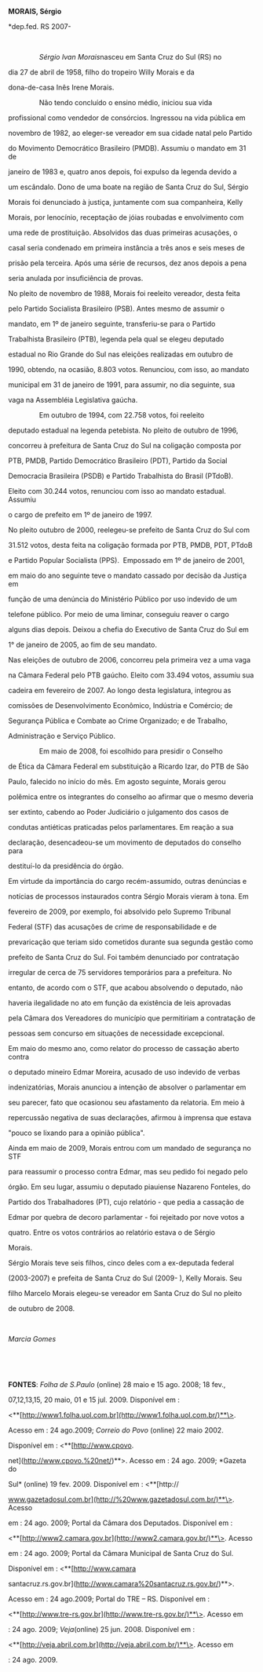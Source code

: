 **MORAIS, Sérgio**



\*dep.fed. RS 2007-



 



                *Sérgio Ivan Morais*nasceu em Santa Cruz do Sul (RS) no

dia 27 de abril de 1958, filho do tropeiro Willy Morais e da

dona-de-casa Inês Irene Morais.



                Não tendo concluído o ensino médio, iniciou sua vida

profissional como vendedor de consórcios. Ingressou na vida pública em

novembro de 1982, ao eleger-se vereador em sua cidade natal pelo Partido

do Movimento Democrático Brasileiro (PMDB). Assumiu o mandato em 31 de

janeiro de 1983 e, quatro anos depois, foi expulso da legenda devido a

um escândalo. Dono de uma boate na região de Santa Cruz do Sul, Sérgio

Morais foi denunciado à justiça, juntamente com sua companheira, Kelly

Morais, por lenocínio, receptação de jóias roubadas e envolvimento com

uma rede de prostituição. Absolvidos das duas primeiras acusações, o

casal seria condenado em primeira instância a três anos e seis meses de

prisão pela terceira. Após uma série de recursos, dez anos depois a pena

seria anulada por insuficiência de provas.



No pleito de novembro de 1988, Morais foi reeleito vereador, desta feita

pelo Partido Socialista Brasileiro (PSB). Antes mesmo de assumir o

mandato, em 1º de janeiro seguinte, transferiu-se para o Partido

Trabalhista Brasileiro (PTB), legenda pela qual se elegeu deputado

estadual no Rio Grande do Sul nas eleições realizadas em outubro de

1990, obtendo, na ocasião, 8.803 votos. Renunciou, com isso, ao mandato

municipal em 31 de janeiro de 1991, para assumir, no dia seguinte, sua

vaga na Assembléia Legislativa gaúcha.



                Em outubro de 1994, com 22.758 votos, foi reeleito

deputado estadual na legenda petebista. No pleito de outubro de 1996,

concorreu à prefeitura de Santa Cruz do Sul na coligação composta por

PTB, PMDB, Partido Democrático Brasileiro (PDT), Partido da Social

Democracia Brasileira (PSDB) e Partido Trabalhista do Brasil (PTdoB).

Eleito com 30.244 votos, renunciou com isso ao mandato estadual. Assumiu

o cargo de prefeito em 1º de janeiro de 1997.



No pleito outubro de 2000, reelegeu-se prefeito de Santa Cruz do Sul com

31.512 votos, desta feita na coligação formada por PTB, PMDB, PDT, PTdoB

e Partido Popular Socialista (PPS).  Empossado em 1º de janeiro de 2001,

em maio do ano seguinte teve o mandato cassado por decisão da Justiça em

função de uma denúncia do Ministério Público por uso indevido de um

telefone público. Por meio de uma liminar, conseguiu reaver o cargo

alguns dias depois. Deixou a chefia do Executivo de Santa Cruz do Sul em

1° de janeiro de 2005, ao fim de seu mandato.



Nas eleições de outubro de 2006, concorreu pela primeira vez a uma vaga

na Câmara Federal pelo PTB gaúcho. Eleito com 33.494 votos, assumiu sua

cadeira em fevereiro de 2007. Ao longo desta legislatura, integrou as

comissões de Desenvolvimento Econômico, Indústria e Comércio; de

Segurança Pública e Combate ao Crime Organizado; e de Trabalho,

Administração e Serviço Público.



                Em maio de 2008, foi escolhido para presidir o Conselho

de Ética da Câmara Federal em substituição a Ricardo Izar, do PTB de São

Paulo, falecido no início do mês. Em agosto seguinte, Morais gerou

polêmica entre os integrantes do conselho ao afirmar que o mesmo deveria

ser extinto, cabendo ao Poder Judiciário o julgamento dos casos de

condutas antiéticas praticadas pelos parlamentares. Em reação a sua

declaração, desencadeou-se um movimento de deputados do conselho para

destituí-lo da presidência do órgão.



Em virtude da importância do cargo recém-assumido, outras denúncias e

notícias de processos instaurados contra Sérgio Morais vieram à tona. Em

fevereiro de 2009, por exemplo, foi absolvido pelo Supremo Tribunal

Federal (STF) das acusações de crime de responsabilidade e de

prevaricação que teriam sido cometidos durante sua segunda gestão como

prefeito de Santa Cruz do Sul. Foi também denunciado por contratação

irregular de cerca de 75 servidores temporários para a prefeitura. No

entanto, de acordo com o STF, que acabou absolvendo o deputado, não

haveria ilegalidade no ato em função da existência de leis aprovadas

pela Câmara dos Vereadores do município que permitiriam a contratação de

pessoas sem concurso em situações de necessidade excepcional.



Em maio do mesmo ano, como relator do processo de cassação aberto contra

o deputado mineiro Edmar Moreira, acusado de uso indevido de verbas

indenizatórias, Morais anunciou a intenção de absolver o parlamentar em

seu parecer, fato que ocasionou seu afastamento da relatoria. Em meio à

repercussão negativa de suas declarações, afirmou à imprensa que estava

"pouco se lixando para a opinião pública".



Ainda em maio de 2009, Morais entrou com um mandado de segurança no STF

para reassumir o processo contra Edmar, mas seu pedido foi negado pelo

órgão. Em seu lugar, assumiu o deputado piauiense Nazareno Fonteles, do

Partido dos Trabalhadores (PT), cujo relatório - que pedia a cassação de

Edmar por quebra de decoro parlamentar - foi rejeitado por nove votos a

quatro. Entre os votos contrários ao relatório estava o de Sérgio

Morais.



Sérgio Morais teve seis filhos, cinco deles com a ex-deputada federal

(2003-2007) e prefeita de Santa Cruz do Sul (2009- ), Kelly Morais. Seu

filho Marcelo Morais elegeu-se vereador em Santa Cruz do Sul no pleito

de outubro de 2008.



 



*Marcia Gomes*



 



 



**FONTES**: *Folha de S.Paulo* (online) 28 maio e 15 ago. 2008; 18 fev.,

07,12,13,15, 20 maio, 01 e 15 jul. 2009. Disponível em :

\<**[http://www1.folha.uol.com.br](http://www1.folha.uol.com.br/)**\>.

Acesso em : 24 ago.2009; *Correio do Povo* (online) 22 maio 2002.

Disponível em : \<**[http://www.cpovo.

net](http://www.cpovo.%20net/)**\>. Acesso em : 24 ago. 2009; *Gazeta do

Sul* (online) 19 fev. 2009. Disponível em : \<**[http://

www.gazetadosul.com.br](http://%20www.gazetadosul.com.br/)**\>. Acesso

em : 24 ago. 2009; Portal da Câmara dos Deputados. Disponível em :

\<**[http://www2.camara.gov.br](http://www2.camara.gov.br/)**\>. Acesso

em : 24 ago. 2009; Portal da Câmara Municipal de Santa Cruz do Sul.

Disponível em : \<**[http://www.camara

santacruz.rs.gov.br](http://www.camara%20santacruz.rs.gov.br/)**\>.

Acesso em : 24 ago.2009; Portal do TRE – RS. Disponível em :

\<**[http://www.tre-rs.gov.br](http://www.tre-rs.gov.br/)**\>. Acesso em

: 24 ago. 2009; *Veja*(online) 25 jun. 2008. Disponível em :

\<**[http://veja.abril.com.br](http://veja.abril.com.br/)**\>. Acesso em

: 24 ago. 2009.



 



 



 



 



 

